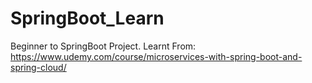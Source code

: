 # SpringBoot_Learn

Beginner to SpringBoot Project. Learnt From: https://www.udemy.com/course/microservices-with-spring-boot-and-spring-cloud/
